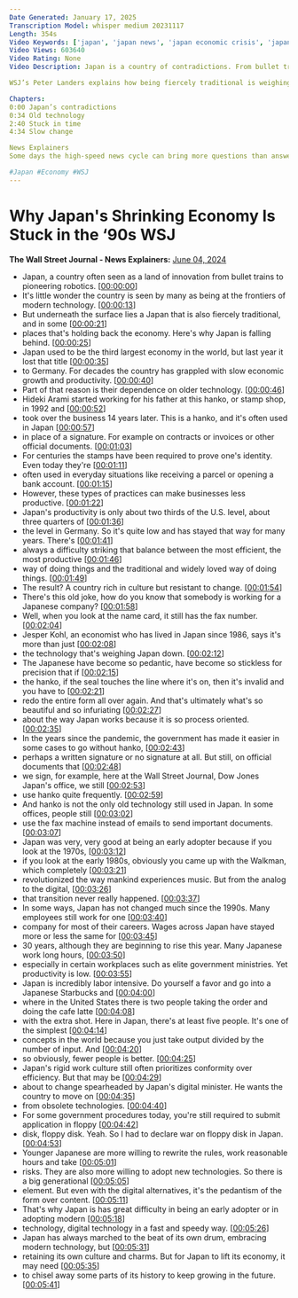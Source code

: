 ```yaml
---
Date Generated: January 17, 2025
Transcription Model: whisper medium 20231117
Length: 354s
Video Keywords: ['japan', 'japan news', 'japan economic crisis', 'japan economy', 'hanko', 'hanko stamp', 'biggest economies in the world', 'innovation', 'bullet train', 'modern technology', 'tradition', 'japan tradition', 'japan business tradition', 'japan business culture', 'japan economy news', 'economic growth', 'contracts', 'hanko seal', 'cyber crime', 'cybersecurity', 'fax', 'fax machine', 'japan fax machine', 'japans digital minister', 'floppy disk', 'outdated technology', 'japan culture', 'japan gdp', 'japan economic growth', 'business', 'wonews']
Video Views: 603640
Video Rating: None
Video Description: Japan is a country of contradictions. From bullet trains to pioneering robotics, it’s often seen as a land of innovation; but it also has a strong attachment to tradition with practices like hanko. Japan used to be the third largest economy in the world but lost the title to Germany last year. So why is the country falling behind?

WSJ’s Peter Landers explains how being fiercely traditional is weighing down Japan’s economy.

Chapters:
0:00 Japan’s contradictions
0:34 Old technology
2:40 Stuck in time 
4:34 Slow change

News Explainers
Some days the high-speed news cycle can bring more questions than answers. WSJ’s news explainers break down the day's biggest stories into bite-size pieces to help you make sense of the news.

#Japan #Economy #WSJ
---
```


# Why Japan's Shrinking Economy Is Stuck in the ‘90s  WSJ
**The Wall Street Journal - News Explainers:** [June 04, 2024](https://www.youtube.com/watch?v=K8MldJsSjl4)
*  Japan, a country often seen as a land of innovation from bullet trains to pioneering robotics. [[00:00:00](https://www.youtube.com/watch?v=K8MldJsSjl4&t=0.0s)]
*  It's little wonder the country is seen by many as being at the frontiers of modern technology. [[00:00:13](https://www.youtube.com/watch?v=K8MldJsSjl4&t=13.0s)]
*  But underneath the surface lies a Japan that is also fiercely traditional, and in some [[00:00:21](https://www.youtube.com/watch?v=K8MldJsSjl4&t=21.240000000000002s)]
*  places that's holding back the economy. Here's why Japan is falling behind. [[00:00:25](https://www.youtube.com/watch?v=K8MldJsSjl4&t=25.86s)]
*  Japan used to be the third largest economy in the world, but last year it lost that title [[00:00:35](https://www.youtube.com/watch?v=K8MldJsSjl4&t=35.66s)]
*  to Germany. For decades the country has grappled with slow economic growth and productivity. [[00:00:40](https://www.youtube.com/watch?v=K8MldJsSjl4&t=40.18s)]
*  Part of that reason is their dependence on older technology. [[00:00:46](https://www.youtube.com/watch?v=K8MldJsSjl4&t=46.9s)]
*  Hideki Arami started working for his father at this hanko, or stamp shop, in 1992 and [[00:00:52](https://www.youtube.com/watch?v=K8MldJsSjl4&t=52.42s)]
*  took over the business 14 years later. This is a hanko, and it's often used in Japan [[00:00:57](https://www.youtube.com/watch?v=K8MldJsSjl4&t=57.900000000000006s)]
*  in place of a signature. For example on contracts or invoices or other official documents. [[00:01:03](https://www.youtube.com/watch?v=K8MldJsSjl4&t=63.900000000000006s)]
*  For centuries the stamps have been required to prove one's identity. Even today they're [[00:01:11](https://www.youtube.com/watch?v=K8MldJsSjl4&t=71.02000000000001s)]
*  often used in everyday situations like receiving a parcel or opening a bank account. [[00:01:15](https://www.youtube.com/watch?v=K8MldJsSjl4&t=75.58s)]
*  However, these types of practices can make businesses less productive. [[00:01:22](https://www.youtube.com/watch?v=K8MldJsSjl4&t=82.42s)]
*  Japan's productivity is only about two thirds of the U.S. level, about three quarters of [[00:01:36](https://www.youtube.com/watch?v=K8MldJsSjl4&t=96.74000000000001s)]
*  the level in Germany. So it's quite low and has stayed that way for many years. There's [[00:01:41](https://www.youtube.com/watch?v=K8MldJsSjl4&t=101.42s)]
*  always a difficulty striking that balance between the most efficient, the most productive [[00:01:46](https://www.youtube.com/watch?v=K8MldJsSjl4&t=106.06s)]
*  way of doing things and the traditional and widely loved way of doing things. [[00:01:49](https://www.youtube.com/watch?v=K8MldJsSjl4&t=109.9s)]
*  The result? A country rich in culture but resistant to change. [[00:01:54](https://www.youtube.com/watch?v=K8MldJsSjl4&t=114.58000000000001s)]
*  There's this old joke, how do you know that somebody is working for a Japanese company? [[00:01:58](https://www.youtube.com/watch?v=K8MldJsSjl4&t=118.82000000000001s)]
*  Well, when you look at the name card, it still has the fax number. [[00:02:04](https://www.youtube.com/watch?v=K8MldJsSjl4&t=124.46000000000001s)]
*  Jesper Kohl, an economist who has lived in Japan since 1986, says it's more than just [[00:02:08](https://www.youtube.com/watch?v=K8MldJsSjl4&t=128.42000000000002s)]
*  the technology that's weighing Japan down. [[00:02:12](https://www.youtube.com/watch?v=K8MldJsSjl4&t=132.98000000000002s)]
*  The Japanese have become so pedantic, have become so stickless for precision that if [[00:02:15](https://www.youtube.com/watch?v=K8MldJsSjl4&t=135.5s)]
*  the hanko, if the seal touches the line where it's on, then it's invalid and you have to [[00:02:21](https://www.youtube.com/watch?v=K8MldJsSjl4&t=141.9s)]
*  redo the entire form all over again. And that's ultimately what's so beautiful and so infuriating [[00:02:27](https://www.youtube.com/watch?v=K8MldJsSjl4&t=147.26s)]
*  about the way Japan works because it is so process oriented. [[00:02:35](https://www.youtube.com/watch?v=K8MldJsSjl4&t=155.24s)]
*  In the years since the pandemic, the government has made it easier in some cases to go without hanko, [[00:02:43](https://www.youtube.com/watch?v=K8MldJsSjl4&t=163.66s)]
*  perhaps a written signature or no signature at all. But still, on official documents that [[00:02:48](https://www.youtube.com/watch?v=K8MldJsSjl4&t=168.1s)]
*  we sign, for example, here at the Wall Street Journal, Dow Jones Japan's office, we still [[00:02:53](https://www.youtube.com/watch?v=K8MldJsSjl4&t=173.38s)]
*  use hanko quite frequently. [[00:02:59](https://www.youtube.com/watch?v=K8MldJsSjl4&t=179.38s)]
*  And hanko is not the only old technology still used in Japan. In some offices, people still [[00:03:02](https://www.youtube.com/watch?v=K8MldJsSjl4&t=182.34s)]
*  use the fax machine instead of emails to send important documents. [[00:03:07](https://www.youtube.com/watch?v=K8MldJsSjl4&t=187.38s)]
*  Japan was very, very good at being an early adopter because if you look at the 1970s, [[00:03:12](https://www.youtube.com/watch?v=K8MldJsSjl4&t=192.06s)]
*  if you look at the early 1980s, obviously you came up with the Walkman, which completely [[00:03:21](https://www.youtube.com/watch?v=K8MldJsSjl4&t=201.18s)]
*  revolutionized the way mankind experiences music. But from the analog to the digital, [[00:03:26](https://www.youtube.com/watch?v=K8MldJsSjl4&t=206.66s)]
*  that transition never really happened. [[00:03:37](https://www.youtube.com/watch?v=K8MldJsSjl4&t=217.42000000000002s)]
*  In some ways, Japan has not changed much since the 1990s. Many employees still work for one [[00:03:40](https://www.youtube.com/watch?v=K8MldJsSjl4&t=220.22s)]
*  company for most of their careers. Wages across Japan have stayed more or less the same for [[00:03:45](https://www.youtube.com/watch?v=K8MldJsSjl4&t=225.32s)]
*  30 years, although they are beginning to rise this year. Many Japanese work long hours, [[00:03:50](https://www.youtube.com/watch?v=K8MldJsSjl4&t=230.18s)]
*  especially in certain workplaces such as elite government ministries. Yet productivity is low. [[00:03:55](https://www.youtube.com/watch?v=K8MldJsSjl4&t=235.26000000000002s)]
*  Japan is incredibly labor intensive. Do yourself a favor and go into a Japanese Starbucks and [[00:04:00](https://www.youtube.com/watch?v=K8MldJsSjl4&t=240.98000000000002s)]
*  where in the United States there is two people taking the order and doing the cafe latte [[00:04:08](https://www.youtube.com/watch?v=K8MldJsSjl4&t=248.17999999999998s)]
*  with the extra shot. Here in Japan, there's at least five people. It's one of the simplest [[00:04:14](https://www.youtube.com/watch?v=K8MldJsSjl4&t=254.29999999999998s)]
*  concepts in the world because you just take output divided by the number of input. And [[00:04:20](https://www.youtube.com/watch?v=K8MldJsSjl4&t=260.02s)]
*  so obviously, fewer people is better. [[00:04:25](https://www.youtube.com/watch?v=K8MldJsSjl4&t=265.21999999999997s)]
*  Japan's rigid work culture still often prioritizes conformity over efficiency. But that may be [[00:04:29](https://www.youtube.com/watch?v=K8MldJsSjl4&t=269.78s)]
*  about to change spearheaded by Japan's digital minister. He wants the country to move on [[00:04:35](https://www.youtube.com/watch?v=K8MldJsSjl4&t=275.5s)]
*  from obsolete technologies. [[00:04:40](https://www.youtube.com/watch?v=K8MldJsSjl4&t=280.54s)]
*  For some government procedures today, you're still required to submit application in floppy [[00:04:42](https://www.youtube.com/watch?v=K8MldJsSjl4&t=282.74s)]
*  disk, floppy disk. Yeah. So I had to declare war on floppy disk in Japan. [[00:04:53](https://www.youtube.com/watch?v=K8MldJsSjl4&t=293.74s)]
*  Younger Japanese are more willing to rewrite the rules, work reasonable hours and take [[00:05:01](https://www.youtube.com/watch?v=K8MldJsSjl4&t=301.70000000000005s)]
*  risks. They are also more willing to adopt new technologies. So there is a big generational [[00:05:05](https://www.youtube.com/watch?v=K8MldJsSjl4&t=305.70000000000005s)]
*  element. But even with the digital alternatives, it's the pedantism of the form over content. [[00:05:11](https://www.youtube.com/watch?v=K8MldJsSjl4&t=311.02000000000004s)]
*  That's why Japan is has great difficulty in being an early adopter or in adopting modern [[00:05:18](https://www.youtube.com/watch?v=K8MldJsSjl4&t=318.70000000000005s)]
*  technology, digital technology in a fast and speedy way. [[00:05:26](https://www.youtube.com/watch?v=K8MldJsSjl4&t=326.06s)]
*  Japan has always marched to the beat of its own drum, embracing modern technology, but [[00:05:31](https://www.youtube.com/watch?v=K8MldJsSjl4&t=331.46s)]
*  retaining its own culture and charms. But for Japan to lift its economy, it may need [[00:05:35](https://www.youtube.com/watch?v=K8MldJsSjl4&t=335.7s)]
*  to chisel away some parts of its history to keep growing in the future. [[00:05:41](https://www.youtube.com/watch?v=K8MldJsSjl4&t=341.82s)]
